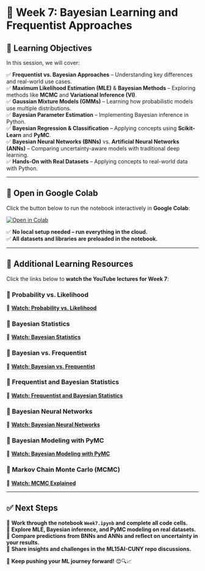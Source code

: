 # 📌 Week 7: Bayesian Learning and Frequentist Approaches  

## 🎯 Learning Objectives  
In this session, we will cover:  

✅ **Frequentist vs. Bayesian Approaches** – Understanding key differences and real-world use cases.  
✅ **Maximum Likelihood Estimation (MLE)** & **Bayesian Methods** – Exploring methods like **MCMC** and **Variational Inference (VI)**.  
✅ **Gaussian Mixture Models (GMMs)** – Learning how probabilistic models use multiple distributions.  
✅ **Bayesian Parameter Estimation** – Implementing Bayesian inference in Python.  
✅ **Bayesian Regression & Classification** – Applying concepts using **Scikit-Learn** and **PyMC**.  
✅ **Bayesian Neural Networks (BNNs)** vs. **Artificial Neural Networks (ANNs)** – Comparing uncertainty-aware models with traditional deep learning.  
✅ **Hands-On with Real Datasets** – Applying concepts to real-world data with Python.  

---  

## 📂 Open in Google Colab  
Click the button below to run the notebook interactively in **Google Colab**:  

[![Open in Colab](https://colab.research.google.com/assets/colab-badge.svg)](https://colab.research.google.com/github/PKhosravi-CityTech/ML15AI-CUNY/blob/main/Week7/Week7.ipynb)  

✅ **No local setup needed – run everything in the cloud.**  
✅ **All datasets and libraries are preloaded in the notebook.**  

---  

## 🎥 Additional Learning Resources  
Click the links below to **watch the YouTube lectures for Week 7**:  

### 🔹 Probability vs. Likelihood  
📌 **[Watch: Probability vs. Likelihood](https://youtu.be/bXGjQnpGGIo?si=YzNA1C_WCFczIYzQ)**  

### 🔹 Bayesian Statistics  
📌 **[Watch: Bayesian Statistics](https://youtu.be/3jP4H0kjtng?si=DTjFTzOEZ8cRUZhO)**  

### 🔹 Bayesian vs. Frequentist  
📌 **[Watch: Bayesian vs. Frequentist](https://youtu.be/qJcv7VHwqcA?si=stSf625scWcRTGVo)**  

### 🔹 Frequentist and Bayesian Statistics  
📌 **[Watch: Frequentist and Bayesian Statistics](https://youtu.be/8wVq5aGzSqY?si=dnvGv56J4YbnqGH3)**  

### 🔹 Bayesian Neural Networks  
📌 **[Watch: Bayesian Neural Networks](https://youtu.be/OVne8jDKGUI?si=eru4k7RbZ4U_eEWh)**  

### 🔹 Bayesian Modeling with PyMC  
📌 **[Watch: Bayesian Modeling with PyMC](https://youtu.be/911d4A1U0BE?si=SsVRM3w3-dMnlI1o)**  

### 🔹 Markov Chain Monte Carlo (MCMC)  
📌 **[Watch: MCMC Explained](https://youtu.be/yApmR-c_hKU?si=e84fjfo0KBstCoxq)**  

---  

## ✅ Next Steps  
📌 **Work through the notebook `Week7.ipynb` and complete all code cells.**  
📌 **Explore MLE, Bayesian inference, and PyMC modeling on real datasets.**  
📌 **Compare predictions from BNNs and ANNs and reflect on uncertainty in your results.**  
📌 **Share insights and challenges in the ML15AI-CUNY repo discussions.**  

🚀 **Keep pushing your ML journey forward!** 😊🔍📈
